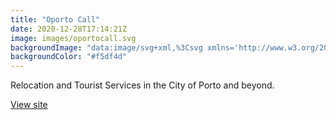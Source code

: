```yaml
---
title: "Oporto Call"
date: 2020-12-28T17:14:21Z
image: images/oportocall.svg
backgroundImage: "data:image/svg+xml,%3Csvg xmlns='http://www.w3.org/2000/svg' width='80' height='80' viewBox='0 0 80 80'%3E%3Cg fill='%239C92AC' fill-opacity='0.4'%3E%3Cpath fill-rule='evenodd' d='M41 37.59V25h-2v12.59l-8.9-8.9-1.41 1.41 8.9 8.9H25v2h12.59l-8.9 8.9 1.41 1.41 8.9-8.9V55h2V42.41l8.9 8.9 1.41-1.41-8.9-8.9H55v-2H42.41l8.9-8.9-1.41-1.41-8.9 8.9zM1 1h2v2H1V1zm0 4h2v2H1V5zm0 4h2v2H1V9zm0 4h2v2H1v-2zm0 4h2v2H1v-2zm0 4h2v2H1v-2zm0 4h2v2H1v-2zm0 4h2v2H1v-2zm0 4h2v2H1v-2zm0 4h2v2H1v-2zm0 4h2v2H1v-2zm0 4h2v2H1v-2zm0 4h2v2H1v-2zm0 4h2v2H1v-2zm0 4h2v2H1v-2zm0 4h2v2H1v-2zm0 4h2v2H1v-2zm0 4h2v2H1v-2zm0 4h2v2H1v-2zm0 4h2v2H1v-2zm4 0h2v2H5v-2zm4 0h2v2H9v-2zm4 0h2v2h-2v-2zm4 0h2v2h-2v-2zm4 0h2v2h-2v-2zm4 0h2v2h-2v-2zm4 0h2v2h-2v-2zm4 0h2v2h-2v-2zm4 0h2v2h-2v-2zm4 0h2v2h-2v-2zm4 0h2v2h-2v-2zm4 0h2v2h-2v-2zm4 0h2v2h-2v-2zm4 0h2v2h-2v-2zm4 0h2v2h-2v-2zm4 0h2v2h-2v-2zm4 0h2v2h-2v-2zm4 0h2v2h-2v-2zm4 0h2v2h-2v-2zM5 1h2v2H5V1zm4 0h2v2H9V1zm4 0h2v2h-2V1zm4 0h2v2h-2V1zm4 0h2v2h-2V1zm4 0h2v2h-2V1zm4 0h2v2h-2V1zm4 0h2v2h-2V1zm4 0h2v2h-2V1zm4 0h2v2h-2V1zm4 0h2v2h-2V1zm4 0h2v2h-2V1zm4 0h2v2h-2V1zm4 0h2v2h-2V1zm4 0h2v2h-2V1zm4 0h2v2h-2V1zm4 0h2v2h-2V1zm4 0h2v2h-2V1zm4 0h2v2h-2V1zm0 4h2v2h-2V5zm0 4h2v2h-2V9zm0 4h2v2h-2v-2zm0 4h2v2h-2v-2zm0 4h2v2h-2v-2zm0 4h2v2h-2v-2zm0 4h2v2h-2v-2zm0 4h2v2h-2v-2zm0 4h2v2h-2v-2zm0 4h2v2h-2v-2zm0 4h2v2h-2v-2zm0 4h2v2h-2v-2zm0 4h2v2h-2v-2zm0 4h2v2h-2v-2zm0 4h2v2h-2v-2zm0 4h2v2h-2v-2zm0 4h2v2h-2v-2zm0 4h2v2h-2v-2zM5 5h70v70H5V5zm2 68h66V7H7v66zM9 9h62v62H9V9zm2 60h58V11H11v58zm2-39.6V13h16.4A29.1 29.1 0 0 0 13 29.4zM15 15v6.67A31.17 31.17 0 0 1 21.67 15H15zm-2 52V50.6A29.1 29.1 0 0 0 29.4 67H13zm2-8.67V65h6.67A31.17 31.17 0 0 1 15 58.33zM67 67H50.6A29.1 29.1 0 0 0 67 50.6V67zm-8.67-2H65v-6.67A31.17 31.17 0 0 1 58.33 65zM67 13v16.4A29.1 29.1 0 0 0 50.6 13H67zm-2 8.67V15h-6.67A31.17 31.17 0 0 1 65 21.67zM39 13h2v2h-2v-2zm7.02.66l1.93.52-.51 1.93-1.94-.52.52-1.93zm6.61 2.46l1.74 1-1 1.73-1.74-1 1-1.73zm5.75 4.08l1.42 1.42-1.42 1.4-1.4-1.4 1.4-1.42zm4.5 5.43l1 1.74-1.73 1-1-1.74 1.73-1zm2.94 6.42l.52 1.93-1.93.52-.52-1.94 1.93-.51zM67 39v2h-2v-2h2zm-.66 7.02l-.52 1.93-1.93-.51.52-1.94 1.93.52zm-2.46 6.61l-1 1.74-1.73-1 1-1.74 1.73 1zm-4.08 5.75l-1.42 1.42-1.4-1.42 1.4-1.4 1.42 1.4zm-5.43 4.5l-1.74 1-1-1.73 1.74-1 1 1.73zM41 67h-2v-2h2v2zm6.95-1.18l-1.93.52-.52-1.93 1.94-.52.51 1.93zm-13.97.52l-1.93-.52.51-1.93 1.94.52-.52 1.93zm-6.61-2.46l-1.74-1 1-1.73 1.74 1-1 1.73zm-5.75-4.08l-1.42-1.42 1.42-1.4 1.4 1.4-1.4 1.42zm-4.5-5.43l-1-1.74 1.73-1 1 1.74-1.73 1zm-2.94-6.42l-.52-1.93 1.93-.52.52 1.94-1.93.51zM13 41v-2h2v2h-2zm.66-7.02l.52-1.93 1.93.51-.52 1.94-1.93-.52zm2.46-6.61l1-1.74 1.73 1-1 1.74-1.73-1zm4.08-5.75l1.42-1.42 1.4 1.42-1.4 1.4-1.42-1.4zm5.43-4.5l1.74-1 1 1.73-1.74 1-1-1.73zm6.42-2.94l1.93-.52.52 1.93-1.94.52-.51-1.93zM40 63a23 23 0 1 1 0-46 23 23 0 0 1 0 46zm0-2a21 21 0 1 0 0-42 21 21 0 0 0 0 42zm0-2a19 19 0 1 1 0-38 19 19 0 0 1 0 38zm0-2a17 17 0 1 0 0-34 17 17 0 0 0 0 34z'/%3E%3C/g%3E%3C/svg%3E"
backgroundColor: "#f5df4d"
---
```

Relocation and Tourist Services in the City of Porto and beyond.  

[View site](https://oportocall.netlify.app/)
